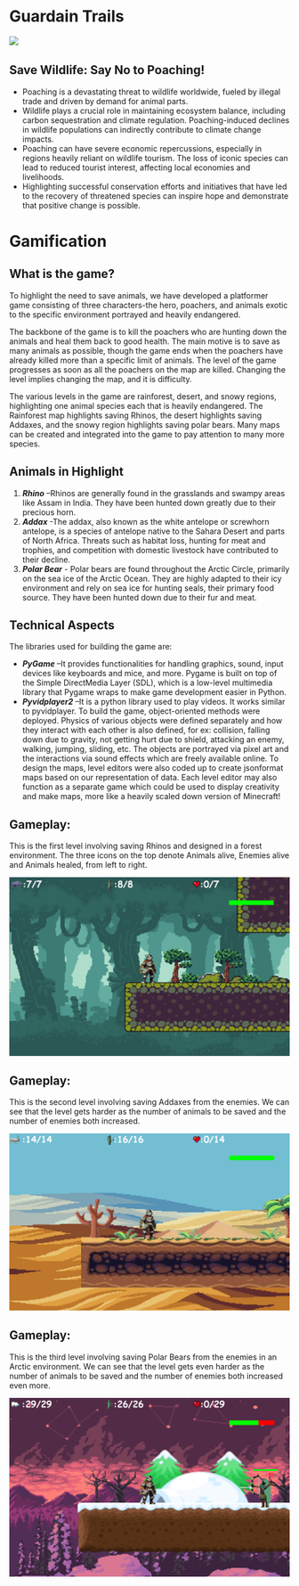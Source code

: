 # Guardain Trails

![](https://github.com/hshekhar-0802/Guardian-Trails/assets/137338952/0ac3935a-11a1-4e67-b502-5d3955100e48)


## Save Wildlife: Say No to Poaching!

- Poaching is a devastating threat to wildlife worldwide, fueled by illegal trade and
    driven by demand for animal parts.
- Wildlife plays a crucial role in maintaining ecosystem balance, including carbon
    sequestration and climate regulation. Poaching-induced declines in wildlife
    populations can indirectly contribute to climate change impacts.
- Poaching can have severe economic repercussions, especially in regions heavily
    reliant on wildlife tourism. The loss of iconic species can lead to reduced tourist
    interest, affecting local economies and livelihoods.
- Highlighting successful conservation efforts and initiatives that have led to the
    recovery of threatened species can inspire hope and demonstrate that positive
    change is possible.


# Gamification


## What is the game?

To highlight the need to save animals, we have developed a platformer game
consisting of three characters-the hero, poachers, and animals exotic to the
specific environment portrayed and heavily endangered.

The backbone of the game is to kill the poachers who are hunting down the
animals and heal them back to good health. The main motive is to save as
many animals as possible, though the game ends when the poachers have
already killed more than a specific limit of animals. The level of the game
progresses as soon as all the poachers on the map are killed. Changing the
level implies changing the map, and it is difficulty.

The various levels in the game are rainforest, desert, and snowy regions,
highlighting one animal species each that is heavily endangered. The
Rainforest map highlights saving Rhinos, the desert highlights saving
Addaxes, and the snowy region highlights saving polar bears. Many maps
can be created and integrated into the game to pay attention to many more
species.


## Animals in Highlight

1. <strong><em>Rhino</em></strong> –Rhinos are generally found in the grasslands and swampy areas like Assam in
    India. They have been hunted down greatly due to their precious horn.
2. <strong><em>Addax</em></strong> -The addax, also known as the white antelope or screwhorn antelope, is a
    species of antelope native to the Sahara Desert and parts of North Africa. Threats such
    as habitat loss, hunting for meat and trophies, and competition with domestic livestock
    have contributed to their decline.
3. <strong><em>Polar Bear</em></strong> - Polar bears are found throughout the Arctic Circle, primarily on the sea
    ice of the Arctic Ocean. They are highly adapted to their icy environment and rely on
    sea ice for hunting seals, their primary food source. They have been hunted down due
    to their fur and meat.


## Technical Aspects

The libraries used for building the game are:

- <strong><em>PyGame</em></strong> –It provides functionalities for handling graphics, sound, input devices like
    keyboards and mice, and more. Pygame is built on top of the Simple DirectMedia Layer
    (SDL), which is a low-level multimedia library that Pygame wraps to make game development
    easier in Python.
- <strong><em>Pyvidplayer2</em></strong> –It is a python library used to play videos. It works similar to pyvidplayer.
To build the game, object-oriented methods were deployed. Physics of various objects were defined
separately and how they interact with each other is also defined, for ex: collision, falling down due to
gravity, not getting hurt due to shield, attacking an enemy, walking, jumping, sliding, etc.
The objects are portrayed via pixel art and the interactions via sound effects which are freely
available online. To design the maps, level editors were also coded up to create jsonformat maps
based on our representation of data. Each level editor may also function as a separate game which
could be used to display creativity and make maps, more like a heavily scaled down version of
Minecraft!


## Gameplay:

This is the first level
involving saving Rhinos
and designed in a forest
environment.
The three icons on the top
denote Animals alive,
Enemies alive and Animals
healed, from left to right.

![](Img/level1.png)

## Gameplay:

This is the second level
involving saving Addaxes
from the enemies.
We can see that the level
gets harder as the number
of animals to be saved and
the number of enemies both
increased.

![](Img/level2.png)

## Gameplay:

This is the third level
involving saving Polar Bears
from the enemies in an
Arctic environment.
We can see that the level
gets even harder as the
number of animals to be
saved and the number of
enemies both increased
even more.

![](Img/level3.png)

